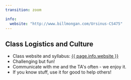 ```yaml
---
transition: zoom

info:
  website: "http://www.billmongan.com/Ursinus-CS475"
---
```


## Class Logistics and Culture

- Class website and syllabus: <a href="{{ page.info.website }}">{{ page.info.website }}</a>
- Challenging but fun!
- Communicate with me and the TA's often - we enjoy it.
- If you know stuff, use it for good to help others!